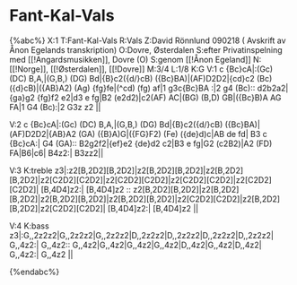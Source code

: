 # Fant-Kal-Vals

{%abc%}
X:1
T:Fant-Kal-Vals
R:Vals
Z:David Rönnlund 090218 ( Avskrift av Ånon Egelands transkription)
O:Dovre, Østerdalen
S:efter Privatinspelning med [[!Angardsmusikken]], Dovre (O)
S:genom [[!Ånon Egeland]]
N: [[!Norge]], [[!Østerdalen]], [[!Dovre]]
M:3/4
L:1/8
K:G
V:1
c {Bc}cA|:(Gc) (DC) B,A,|(G,B,) (DG) Bd|{B}c2({d/}cB) ({Bc}BA)|(AF)D2D2|{cd}c2 (Bc) ({d}cB)|({AB}A2) (Ag) {fg}fe|(^cd) (fg) af|1 g3c{Bc}BA :|2 g4 (Bc)::
d2b2a2|{ga}g2 {fg}f2 e2|d3 e fg|B2 (e2d2)|c2(AF) AC|(BG) (B,D) GB|({Bc}B)A AG FA|1 G4 (Bc):|2 G3z z2  ||

V:2
c {Bc}cA|:(Gc) (DC) B,A,|(G,B,) (DG) Bd|{B}c2({d/}cB) ({Bc}BA)|(AF)D2D2|{AB}A2 (GA) ({B}A)G|({FG}F2) (Fe) ({de}d)c|AB de fd| B3 c {Bc}cA:| G4 (GA)::
B2g2f2|{ef}e2 {de}d2 c2|B3 e fg|G2 (c2B2)|A2 (FD) FA|B6|c6| B4z2:| B3zz2||

V:3
K:treble
z3|:z2[B,2D2][B,2D2]|z2[B,2D2][B,2D2]|z2[B,2D2][B,2D2]|z2[C2D2][C2D2]|z2[C2D2][C2D2]|z2[C2D2][C2D2]|z2[C2D2][C2D2]| [B,4D4]z2:| [B,4D4]z2 ::
z2[B,2D2][B,2D2]|z2[B,2D2][B,2D2]|z2[B,2D2][B,2D2]|z2[B,2D2][B,2D2]|z2[C2D2][C2D2]|z2[B,2D2][B,2D2]|z2[C2D2][C2D2]| [B,4D4]z2:| [B,4D4]z2 ||


V:4
K:bass
z3|:G,,2z2z2|G,,2z2z2|G,,2z2z2|D,,2z2z2|D,,2z2z2|D,,2z2z2|D,,2z2z2| G,,4z2:| G,,4z2::
G,,4z2|G,,4z2|G,,4z2|G,,4z2|D,,4z2|G,,4z2|D,,4z2| G,,4z2:| G,,4z2  ||

{%endabc%}

